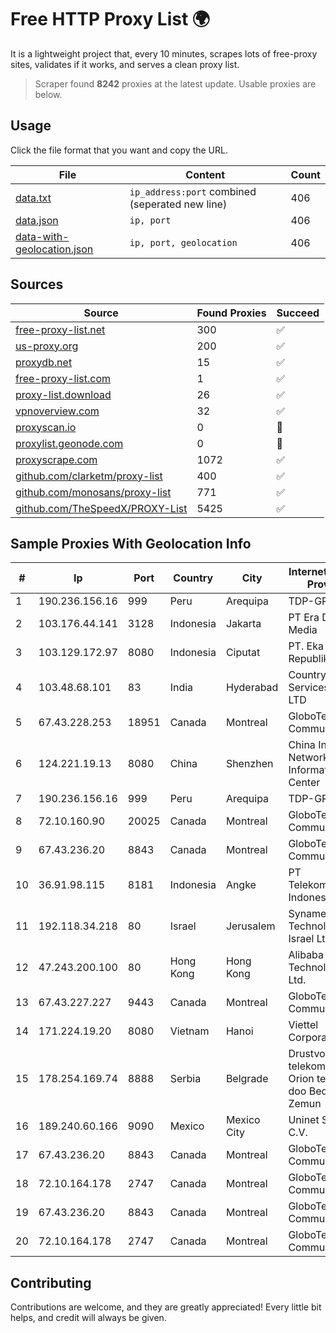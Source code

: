 
# Free HTTP Proxy List 🌍

It is a lightweight project that, every 10 minutes, scrapes lots of free-proxy sites, validates if it works, and serves a clean proxy list.


> Scraper found **8242** proxies at the latest update. Usable proxies are below.

## Usage

Click the file format that you want and copy the URL.


|File|Content|Count|
|----|-------|-----|
|[data.txt](https://raw.githubusercontent.com/themiralay/Proxy-List-World/master/data.txt)|`ip_address:port` combined (seperated new line)|406|
|[data.json](https://raw.githubusercontent.com/themiralay/Proxy-List-World/master/data.json)|`ip, port`|406|
|[data-with-geolocation.json](https://raw.githubusercontent.com/themiralay/Proxy-List-World/master/data-with-geolocation.json)|`ip, port, geolocation`|406|

## Sources

|Source|Found Proxies|Succeed|
|------|-------------|-------|
|[free-proxy-list.net](https://free-proxy-list.net)|300|✅|
|[us-proxy.org](https://www.us-proxy.org)|200|✅|
|[proxydb.net](http://proxydb.net)|15|✅|
|[free-proxy-list.com](https://free-proxy-list.com/?page=&port=&type%5B%5D=http&type%5B%5D=https&up_time=0&search=Search)|1|✅|
|[proxy-list.download](https://www.proxy-list.download/HTTP)|26|✅|
|[vpnoverview.com](https://vpnoverview.com/privacy/anonymous-browsing/free-proxy-servers)|32|✅|
|[proxyscan.io](https://www.proxyscan.io)|0|🚫|
|[proxylist.geonode.com](https://proxylist.geonode.com/api/proxy-list?limit=300&page=1&sort_by=lastChecked&sort_type=desc&protocols=http,https)|0|🚫|
|[proxyscrape.com](https://api.proxyscrape.com/v2/?request=displayproxies&protocol=http&timeout=10000&country=all&ssl=all&anonymity=all)|1072|✅|
|[github.com/clarketm/proxy-list](https://raw.githubusercontent.com/clarketm/proxy-list/master/proxy-list-raw.txt)|400|✅|
|[github.com/monosans/proxy-list](https://raw.githubusercontent.com/monosans/proxy-list/main/proxies/http.txt)|771|✅|
|[github.com/TheSpeedX/PROXY-List](https://raw.githubusercontent.com/TheSpeedX/PROXY-List/master/http.txt)|5425|✅|


## Sample Proxies With Geolocation Info

|#|Ip|Port|Country|City|Internet Service Provider|
|-|--|----|-------|----|-------------------------|
|1|190.236.156.16|999|Peru|Arequipa|TDP-GRS|
|2|103.176.44.141|3128|Indonesia|Jakarta|PT Era Digital Media|
|3|103.129.172.97|8080|Indonesia|Ciputat|PT. Eka Mas Republik|
|4|103.48.68.101|83|India|Hyderabad|Country Online Services PVT LTD|
|5|67.43.228.253|18951|Canada|Montreal|GloboTech Communications|
|6|124.221.19.13|8080|China|Shenzhen|China Internet Network Information Center|
|7|190.236.156.16|999|Peru|Arequipa|TDP-GRS|
|8|72.10.160.90|20025|Canada|Montreal|GloboTech Communications|
|9|67.43.236.20|8843|Canada|Montreal|GloboTech Communications|
|10|36.91.98.115|8181|Indonesia|Angke|PT Telekomunikasi Indonesia|
|11|192.118.34.218|80|Israel|Jerusalem|Synamedia Technologies Israel Ltd|
|12|47.243.200.100|80|Hong Kong|Hong Kong|Alibaba (US) Technology Co., Ltd.|
|13|67.43.227.227|9443|Canada|Montreal|GloboTech Communications|
|14|171.224.19.20|8080|Vietnam|Hanoi|Viettel Corporation|
|15|178.254.169.74|8888|Serbia|Belgrade|Drustvo za telekomunikacije Orion telekom doo Beograd-Zemun|
|16|189.240.60.166|9090|Mexico|Mexico City|Uninet S.A. de C.V.|
|17|67.43.236.20|8843|Canada|Montreal|GloboTech Communications|
|18|72.10.164.178|2747|Canada|Montreal|GloboTech Communications|
|19|67.43.236.20|8843|Canada|Montreal|GloboTech Communications|
|20|72.10.164.178|2747|Canada|Montreal|GloboTech Communications|



## Contributing

Contributions are welcome, and they are greatly appreciated! Every
little bit helps, and credit will always be given.

